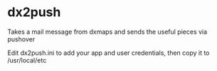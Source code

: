 # dx2push
Takes a mail message from dxmaps and sends the useful pieces via pushover

Edit dx2push.ini to add your app and user credentials, then copy it to /usr/local/etc